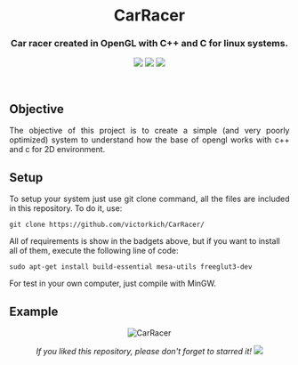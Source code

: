 <h1 align="center">CarRacer</h1>
<h3 align="center">Car racer created in OpenGL with C++ and C for linux systems.</h3>

<p align="center"> 
  <img src="https://img.shields.io/badge/OpenGL-blue"/>
  <img src="https://img.shields.io/badge/FreeGLUT-blue"/>
  <img src="https://img.shields.io/badge/gcc g++-blue"/>
</p>
<br/>

## Objective
<p align="justify"> 
  <a>The objective of this project is to create a simple (and very poorly optimized) system to understand how the base of opengl works with c++ and c for 2D environment.</a>  
</p>
  

## Setup

<p align="justify"> 
 <a>To setup your system just use git clone command, all the files are included in this repository. To do it, use:</a>
</p>

```shell
git clone https://github.com/victorkich/CarRacer/
```

<a>All of requirements is show in the badgets above, but if you want to install all of them, execute the following line of code:</a>
</p>

```shell
sudo apt-get install build-essential mesa-utils freeglut3-dev
```

<p align="justify"> 
 <a>For test in your own computer, just compile with MinGW.</a>
</p>

## Example

<p align="center"> 
  <img src="media/car_racer.gif" alt="CarRacer"/>
</p>  

<p align="center"> 
  <i>If you liked this repository, please don't forget to starred it!</i>
  <img src="https://img.shields.io/github/stars/victorkich/CarRacer?style=social"/>
</p>
